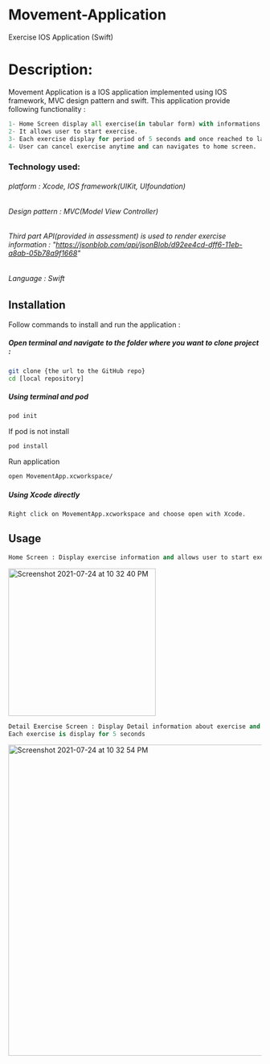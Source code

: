 # Movement-Application
Exercise IOS Application (Swift)

# Description:

Movement Application is a IOS application implemented using IOS framework, MVC design pattern and swift.
This application provide following functionality :
```python
1- Home Screen display all exercise(in tabular form) with informations like exercise image, name and isfavourite or not.
2- It allows user to start exercise.
3- Each exercise display for period of 5 seconds and once reached to last exercise, it navigates to home screen.
4- User can cancel exercise anytime and can navigates to home screen.
```

### Technology used:
###### platform : Xcode, IOS framework(UIKit, UIfoundation) 
###### Design pattern : MVC(Model View Controller)
###### Third part API(provided in assessment) is used to render exercise information : "https://jsonblob.com/api/jsonBlob/d92ee4cd-dff6-11eb-a8ab-05b78a9f1668"
###### Language : Swift


## Installation

Follow commands to install and run the application :

##### Open terminal and navigate to the folder where you want to clone project : 
```bash
git clone {the url to the GitHub repo}
cd [local repository]
```

##### Using terminal and pod 
```bash
pod init 
```
If pod is not install
```bash
pod install
```
Run application

```bash
open MovementApp.xcworkspace/
```

##### Using Xcode directly
```
Right click on MovementApp.xcworkspace and choose open with Xcode.

```


## Usage
```python
Home Screen : Display exercise information and allows user to start exercise
```
<img width="293" alt="Screenshot 2021-07-24 at 10 32 40 PM" src="https://user-images.githubusercontent.com/61482989/126885985-c41ded7b-1041-44fe-9525-17fee346dee5.png">


```python
Detail Exercise Screen : Display Detail information about exercise and allows user to cancel exercise.
Each exercise is display for 5 seconds
```
<img width="618" alt="Screenshot 2021-07-24 at 10 32 54 PM" src="https://user-images.githubusercontent.com/61482989/126886008-e929c729-f6fe-4121-b64e-10a2102f7b9d.png">




